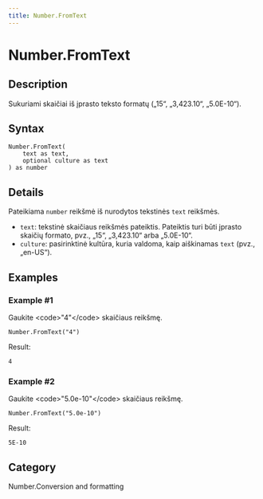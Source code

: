 ```yaml
---
title: Number.FromText
---
```


# Number.FromText


## Description

Sukuriami skaičiai iš įprasto teksto formatų („15“, „3,423.10“, „5.0E-10“).


## Syntax

```powerquery
Number.FromText(
    text as text,
    optional culture as text
) as number
```


## Details

Pateikiama <code>number</code> reikšmė iš nurodytos tekstinės <code>text</code> reikšmės. <ul>  <li><code>text</code>: tekstinė skaičiaus reikšmės pateiktis. Pateiktis turi būti įprasto skaičių formato, pvz., „15“, „3,423.10“ arba „5.0E-10“.</li>  <li><code>culture</code>: pasirinktinė kultūra, kuria valdoma, kaip aiškinamas <code>text</code> (pvz., „en-US“).</li> </ul>


## Examples

### Example #1 
Gaukite &lt;code&gt;&#34;4&#34;&lt;/code&gt; skaičiaus reikšmę.
```powerquery
Number.FromText("4")
```

Result: 
```powerquery
4
```


### Example #2 
Gaukite &lt;code&gt;&#34;5.0e-10&#34;&lt;/code&gt; skaičiaus reikšmę.
```powerquery
Number.FromText("5.0e-10")
```

Result: 
```powerquery
5E-10
```




## Category
Number.Conversion and formatting

